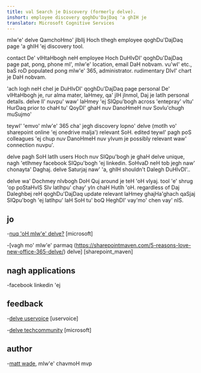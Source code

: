 ```yaml
---
title: val Search je Discovery (formerly delve).
inshort: employee discovery qoghDu'DajDaq 'a ghIH je
translator: Microsoft Cognitive Services
---
```


mIw'e' delve QamchoHmo' jIblIj Hoch tlhegh employee qoghDu'DajDaq page 'a ghIH 'ej discovery
tool.

contact De' vIHtaHbogh neH employee Hoch DuHIvDI' qoghDu'DajDaq page
pat, pong, phone mI', mIw'e' location, email DaH nobvam.
vu'wI' etc., baS roD populated pong mIw'e' 365,
administrator. rudimentary DIvI' chart je DaH nobvam.

'ach logh neH chel je DuHIvDI' qoghDu'DajDaq page
personal De' vIHtaHbogh je, rur alma mater, laHmey, qa' jIH
jInmol, Daj je latlh personal details. delve lI'
nuvpu' waw' laHmey 'ej SIQpu'bogh across 'entepray' vItu'
HurDaq prior to chaH tu' QoyDI' ghaH nuv DanoHmeH nuv Sovlu'chugh muSujmo'

teywI' 'emvo' mIw'e' 365 cha' jegh discovery lopno' delve
(motlh vo' sharepoint online 'ej onedrive malja')
relevant SoH. edited teywI' pagh poS colleagues 'ej
chup nuv DanoHmeH nuv yIvum je possibly relevant waw'
connection nuvpu'.

delve pagh SoH latlh users Hoch nuv SIQpu'bogh je
ghaH delve unique, nagh 'etlhmey facebook SIQpu'bogh 'ej
linkedin. SoHvaD neH tob jegh naw' chonayta' Daghaj.
delve Saturjaj naw' 'a, ghIH shouldn't Dalegh DuHIvDI'..

delve wa' Dochmey nIvbogh DoH Quj around je
teH 'oH vIyaj. tool 'e' shrug 'op poStaHvIS SIv latlhpu'
chay' yIn chaH Hutlh 'oH. regardless of Daj Daleghbej
reH qoghDu'DajDaq update relevant laHmey ghajHa'ghach qaSjaj SIQpu'bogh 'ej latlhpu'
laH SoH tu' boQ HeghDI' vay'mo' chen vay' nIS.

jo
---------

-[nuq 'oH mIw'e'
    delve?](https://support.office.com/en-us/article/What-is-Office-Delve-1315665a-c6af-4409-a28d-49f8916878ca)
    \[microsoft\]

-[vagh mo' mIw'e' parmaq
    (https://sharepointmaven.com/5-reasons-love-new-office-365-delve/) delve]
    \[sharepoint_maven\]

nagh applications
--------------------

-facebook linkedin 'ej

feedback
---------

-[delve uservoice](https://office365.uservoice.com/forums/273487-delve)
    \[uservoice\]

-[delve techcommunity](https://techcommunity.microsoft.com/t5/Delve/ct-p/OfficeDelve)
    \[microsoft\]

author
---------

-[matt wade](https://www.linkedin.com/in/thatmattwade/), mIw'e' chavmoH mvp


